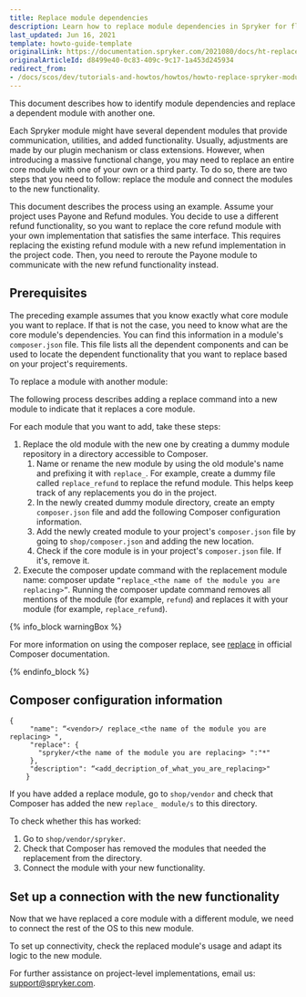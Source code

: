 ```yaml
---
title: Replace module dependencies
description: Learn how to replace module dependencies in Spryker for flexible backend customization. Optimize data interactions and tailor modules to fit your needs.
last_updated: Jun 16, 2021
template: howto-guide-template
originalLink: https://documentation.spryker.com/2021080/docs/ht-replace-bundle-dependencies
originalArticleId: d8499e40-0c83-409c-9c17-1a453d245934
redirect_from:
- /docs/scos/dev/tutorials-and-howtos/howtos/howto-replace-spryker-module-dependencies.html
---
```


This document describes how to identify module dependencies and replace a dependent module with another one.

Each Spryker module might have several dependent modules that provide communication, utilities, and added functionality. Usually, adjustments are made by our plugin mechanism or class extensions. However, when introducing a massive functional change, you may need to replace an entire core module with one of your own or a third party. To do so, there are two steps that you need to follow: replace the module and connect the modules to the new functionality.


This document describes the process using an example. Assume your project uses Payone and Refund modules. You decide to use a different refund functionality, so you want to replace the core refund module with your own implementation that satisfies the same interface. This requires replacing the existing refund module with a new refund implementation in the project code. Then, you need to reroute the Payone module to communicate with the new refund functionality instead.

## Prerequisites

The preceding example assumes that you know exactly what core module you want to replace. If that is not the case, you need to know what are the core module's dependencies. You can find this information in a module's `composer.json` file. This file lists all the dependent components and can be used to locate the dependent functionality that you want to replace based on your project's requirements.

To replace a module with another module:

The following process describes adding a replace command into a new module to indicate that it replaces a core module.

For each module that you want to add, take these steps:

1. Replace the old module with the new one by creating a dummy module repository in a directory accessible to Composer.
    1. Name or rename the new module by using the old module's name and prefixing it with `replace_`.  For example, create a dummy file called `replace_refund` to replace the refund module. This helps keep track of any replacements you do in the project.
    2. In the newly created dummy module directory, create an empty `composer.json` file and add the following Composer configuration information.
    3. Add the newly created module to your project's `composer.json` file by going to `shop/composer.json` and adding the new location.
    4. Check if the core module is in your project's `composer.json` file. If it's, remove it.
2. Execute the composer update command with the replacement module name: composer update `“replace_<the name of the module you are replacing>”`. Running the composer update command removes all mentions of the module (for example, `refund`) and replaces it with your module (for example, `replace_refund`).

{% info_block warningBox %}

For more information on using the composer replace, see [replace](https://getcomposer.org/doc/04-schema.md#replace) in official Composer documentation.

{% endinfo_block %}

## Composer configuration information

```
{
     "name": “<vendor>/ replace_<the name of the module you are replacing> ",
     "replace": {
       "spryker/<the name of the module you are replacing> ":"*"
     },
     "description": “<add_decription_of_what_you_are_replacing>"
    }
```

If you have added a replace module, go to `shop/vendor` and check that Composer has added the new `replace_ module/s` to this directory.

To check whether this has worked:

1. Go to `shop/vendor/spryker`.
2. Check that Composer has removed the modules that needed the replacement from the directory.
3. Connect the module with your new functionality.

## Set up a connection with the new functionality

Now that we have replaced a core module with a different module, we need to connect the rest of the OS to this new module.

To set up connectivity, check the replaced module's usage and adapt its logic to the new module.

For further assistance on project-level implementations, email us: [support@spryker.com](mailto:support@spryker.com).
